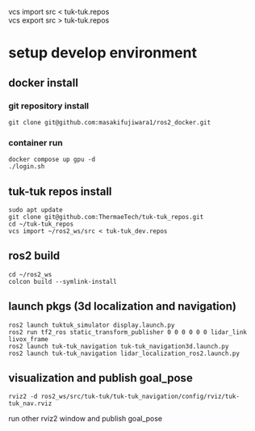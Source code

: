 vcs import src < tuk-tuk.repos  
vcs export src > tuk-tuk.repos

# setup develop environment
## docker install 
### git repository install
```
git clone git@github.com:masakifujiwara1/ros2_docker.git
```
### container run
```
docker compose up gpu -d
./login.sh
```
## tuk-tuk repos install
```
sudo apt update
git clone git@github.com:ThermaeTech/tuk-tuk_repos.git
cd ~/tuk-tuk_repos
vcs import ~/ros2_ws/src < tuk-tuk_dev.repos
```
## ros2 build
```
cd ~/ros2_ws
colcon build --symlink-install
```
## launch pkgs (3d localization and navigation)
```
ros2 launch tuktuk_simulator display.launch.py
ros2 run tf2_ros static_transform_publisher 0 0 0 0 0 0 lidar_link livox_frame
ros2 launch tuk-tuk_navigation tuk-tuk_navigation3d.launch.py
ros2 launch tuk-tuk_navigation lidar_localization_ros2.launch.py
```
## visualization and publish goal_pose
```
rviz2 -d ros2_ws/src/tuk-tuk/tuk-tuk_navigation/config/rviz/tuk-tuk_nav.rviz
```
run other rviz2 window and publish goal_pose
